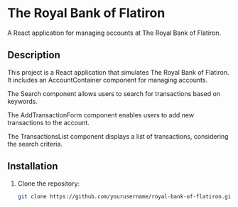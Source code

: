 # The Royal Bank of Flatiron

A React application for managing accounts at The Royal Bank of Flatiron.



## Description

This project is a React application that simulates The Royal Bank of Flatiron. It includes an AccountContainer component for managing accounts.

The Search component allows users to search for transactions based on keywords.


The AddTransactionForm component enables users to add new transactions to the account.

The TransactionsList component displays a list of transactions, considering the search criteria.

## Installation

1. Clone the repository:

   ```bash
   git clone https://github.com/yourusername/royal-bank-of-flatiron.git
